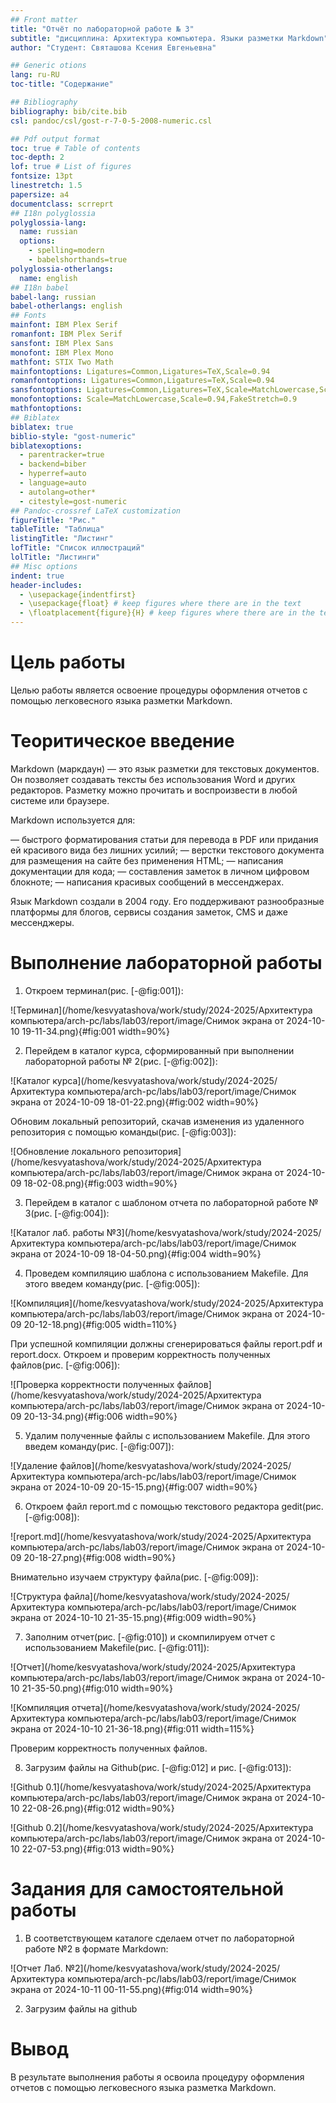 ```yaml
---
## Front matter
title: "Отчёт по лабораторной работе № 3"
subtitle: "дисциплина: Архитектура компьютера. Языки разметки Markdown"
author: "Студент: Святашова Ксения Евгеньевна"

## Generic otions
lang: ru-RU
toc-title: "Содержание"

## Bibliography
bibliography: bib/cite.bib
csl: pandoc/csl/gost-r-7-0-5-2008-numeric.csl

## Pdf output format
toc: true # Table of contents
toc-depth: 2
lof: true # List of figures
fontsize: 13pt
linestretch: 1.5
papersize: a4
documentclass: scrreprt
## I18n polyglossia
polyglossia-lang:
  name: russian
  options:
	- spelling=modern
	- babelshorthands=true
polyglossia-otherlangs:
  name: english
## I18n babel
babel-lang: russian
babel-otherlangs: english
## Fonts
mainfont: IBM Plex Serif
romanfont: IBM Plex Serif
sansfont: IBM Plex Sans
monofont: IBM Plex Mono
mathfont: STIX Two Math
mainfontoptions: Ligatures=Common,Ligatures=TeX,Scale=0.94
romanfontoptions: Ligatures=Common,Ligatures=TeX,Scale=0.94
sansfontoptions: Ligatures=Common,Ligatures=TeX,Scale=MatchLowercase,Scale=0.94
monofontoptions: Scale=MatchLowercase,Scale=0.94,FakeStretch=0.9
mathfontoptions:
## Biblatex
biblatex: true
biblio-style: "gost-numeric"
biblatexoptions:
  - parentracker=true
  - backend=biber
  - hyperref=auto
  - language=auto
  - autolang=other*
  - citestyle=gost-numeric
## Pandoc-crossref LaTeX customization
figureTitle: "Рис."
tableTitle: "Таблица"
listingTitle: "Листинг"
lofTitle: "Список иллюстраций"
lolTitle: "Листинги"
## Misc options
indent: true
header-includes:
  - \usepackage{indentfirst}
  - \usepackage{float} # keep figures where there are in the text
  - \floatplacement{figure}{H} # keep figures where there are in the text
---
```


# Цель работы

Целью работы является освоение процедуры оформления отчетов с помощью легковесного языка разметки Markdown.

# Теоритическое введение

Markdown (маркдаун) — это язык разметки для текстовых документов. Он позволяет создавать тексты без использования Word и других редакторов. Разметку можно прочитать и воспроизвести в любой системе или браузере.

Markdown используется для:

— быстрого форматирования статьи для перевода в PDF или придания ей красивого вида без лишних усилий;
— верстки текстового документа для размещения на сайте без применения HTML;
— написания документации для кода;
— составления заметок в личном цифровом блокноте;
— написания красивых сообщений в мессенджерах.

Язык Markdown создали в 2004 году. Его поддерживают разнообразные платформы для блогов, сервисы создания заметок, CMS и даже мессенджеры.

# Выполнение лабораторной работы

1. Откроем терминал(рис. [-@fig:001]):

![Терминал](/home/kesvyatashova/work/study/2024-2025/Архитектура компьютера/arch-pc/labs/lab03/report/image/Снимок экрана от 2024-10-10 19-11-34.png){#fig:001 width=90%}

2. Перейдем в каталог курса, сформированный при выполнении лабораторной работы № 2(рис. [-@fig:002]):

![Каталог курса](/home/kesvyatashova/work/study/2024-2025/Архитектура компьютера/arch-pc/labs/lab03/report/image/Снимок экрана от 2024-10-09 18-01-22.png){#fig:002 width=90%}

Обновим локальный репозиторий, скачав изменения из удаленного репозитория с помощью команды(рис. [-@fig:003]):

![Обновление локального репозитория](/home/kesvyatashova/work/study/2024-2025/Архитектура компьютера/arch-pc/labs/lab03/report/image/Снимок экрана от 2024-10-09 18-02-08.png){#fig:003 width=90%}

3. Перейдем в каталог с шаблоном отчета по лабораторной работе № 3(рис. [-@fig:004]):

![Каталог лаб. работы №3](/home/kesvyatashova/work/study/2024-2025/Архитектура компьютера/arch-pc/labs/lab03/report/image/Снимок экрана от 2024-10-09 18-04-50.png){#fig:004 width=90%}

4. Проведем компиляцию шаблона с использованием Makefile. Для этого введем команду(рис. [-@fig:005]):

![Компиляция](/home/kesvyatashova/work/study/2024-2025/Архитектура компьютера/arch-pc/labs/lab03/report/image/Снимок экрана от 2024-10-09 20-12-18.png){#fig:005 width=110%}

При успешной компиляции должны сгенерироваться файлы report.pdf и report.docx. Откроем и проверим корректность полученных файлов(рис. [-@fig:006]):

![Проверка корректности полученных файлов](/home/kesvyatashova/work/study/2024-2025/Архитектура компьютера/arch-pc/labs/lab03/report/image/Снимок экрана от 2024-10-09 20-13-34.png){#fig:006 width=90%}

5. Удалим полученные файлы с использованием Makefile. Для этого введем команду(рис. [-@fig:007]):

![Удаление файлов](/home/kesvyatashova/work/study/2024-2025/Архитектура компьютера/arch-pc/labs/lab03/report/image/Снимок экрана от 2024-10-09 20-15-15.png){#fig:007 width=90%}

6. Откроем файл report.md с помощью текстового редактора gedit(рис. [-@fig:008]):

![report.md](/home/kesvyatashova/work/study/2024-2025/Архитектура компьютера/arch-pc/labs/lab03/report/image/Снимок экрана от 2024-10-09 20-18-27.png){#fig:008 width=90%}

Внимательно изучаем структуру файла(рис. [-@fig:009]):

![Структура файла](/home/kesvyatashova/work/study/2024-2025/Архитектура компьютера/arch-pc/labs/lab03/report/image/Снимок экрана от 2024-10-10 21-35-15.png){#fig:009 width=90%}

7. Заполним отчет(рис. [-@fig:010]) и скомпилируем отчет с использованием Makefile(рис. [-@fig:011]):

![Отчет](/home/kesvyatashova/work/study/2024-2025/Архитектура компьютера/arch-pc/labs/lab03/report/image/Снимок экрана от 2024-10-10 21-35-50.png){#fig:010 width=90%}

![Компиляция отчета](/home/kesvyatashova/work/study/2024-2025/Архитектура компьютера/arch-pc/labs/lab03/report/image/Снимок экрана от 2024-10-10 21-36-18.png){#fig:011 width=115%}

Проверим корректность полученных файлов.

8. Загрузим файлы на Github(рис. [-@fig:012] и рис. [-@fig:013]):

![Github 0.1](/home/kesvyatashova/work/study/2024-2025/Архитектура компьютера/arch-pc/labs/lab03/report/image/Снимок экрана от 2024-10-10 22-08-26.png){#fig:012 width=90%}

![Github 0.2](/home/kesvyatashova/work/study/2024-2025/Архитектура компьютера/arch-pc/labs/lab03/report/image/Снимок экрана от 2024-10-10 22-07-53.png){#fig:013 width=90%}

# Задания для самостоятельной работы

1. В соответствующем каталоге сделаем отчет по лабораторной работе №2 в формате Markdown:

![Отчет Лаб. №2](/home/kesvyatashova/work/study/2024-2025/Архитектура компьютера/arch-pc/labs/lab03/report/image/Снимок экрана от 2024-10-11 00-11-55.png){#fig:014 width=90%}

2. Загрузим файлы на github

# Вывод

В результате выполнения работы я освоила процедуру оформления отчетов с помощью легковесного языка разметка Markdown.

